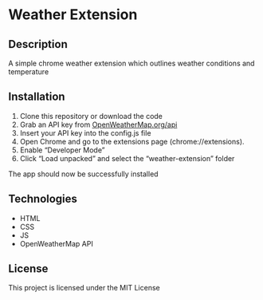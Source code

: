 # Weather Extension

## ****Description****

A simple chrome weather extension which outlines weather conditions and temperature


## Installation

1. Clone this repository or download the code
2. Grab an API key from [OpenWeatherMap.org/api](http://OpenWeatherMap.org/api) 
3. Insert your API key into the config.js file 
4. Open Chrome and go to the extensions page (chrome://extensions).
5. Enable “Developer Mode” 
6. Click “Load unpacked” and select the “weather-extension” folder 

The app should now be successfully installed 

## Technologies

- HTML
- CSS
- JS
- OpenWeatherMap API

## License

This project is licensed under the MIT License